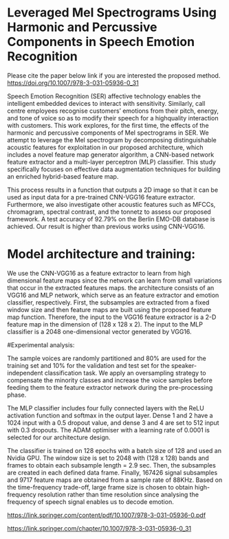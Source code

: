 # Leveraged Mel Spectrograms Using Harmonic and Percussive Components in Speech Emotion Recognition
Please cite the paper below link if you are interested the proposed method.
https://doi.org/10.1007/978-3-031-05936-0_31

Speech Emotion Recognition (SER) affective technology enables the intelligent embedded devices to interact with sensitivity. Similarly, call centre employees recognise customers’ emotions from their pitch, energy, and tone of voice so as to modify their speech for a highquality interaction with customers. This work explores, for the first time, the effects of the harmonic and percussive components of Mel spectrograms in SER. We attempt to leverage the Mel spectrogram by decomposing distinguishable acoustic features for exploitation in our proposed architecture, which includes a novel feature map generator algorithm,
a CNN-based network feature extractor and a multi-layer perceptron (MLP) classifier. This study specifically focuses on effective data augmentation techniques for building an enriched hybrid-based feature map.

This process results in a function that outputs a 2D image so that it can be used as input data for a pre-trained CNN-VGG16 feature extractor.
Furthermore, we also investigate other acoustic features such as MFCCs, chromagram, spectral contrast, and the tonnetz to assess our proposed
framework. A test accuracy of 92.79% on the Berlin EMO-DB database is achieved. Our result is higher than previous works using CNN-VGG16.


# Model architecture and training:

We use the CNN-VGG16 as a feature extractor to learn from high dimensional feature maps since the network can learn from small variations that occur in the extracted features maps. the architecture consists of an VGG16 and MLP network, which serve as an feature extractor and emotion classifier, respectively. First, the subsamples are extracted from a fixed window size and then feature maps are built using the proposed feature map function. Therefore, the input to the VGG16 feature extractor is a 2-D feature map in the dimension of (128 x 128 x 2). The input to the MLP classifier is a 2048 one-dimensional vector generated by VGG16.



#Experimental analysis:

The sample voices are randomly partitioned and 80% are used for the training set and 10% for the validation and test set for the speaker-independent classification task. We apply an oversampling strategy to compensate the minority classes and increase the voice samples before feeding them to the feature extractor network during the pre-processing phase.

The MLP classifier includes four fully connected layers with the ReLU activation function and softmax in the output layer. Dense 1 and 2 have a 1024 input with a 0.5 dropout value, and dense 3 and 4 are set to 512 input with 0.3 dropouts. The ADAM optimiser with a learning rate of 0.0001 is selected for our architecture design.

 The classifier is trained on 128 epochs with a batch size of 128 and used an Nvidia GPU. The window size is set to 2048 with (128 x 128) bands and frames
to obtain each subsample length = 2.9 sec. Then, the subsamples are created in each defined data frame. Finally, 167426 signal subsamples and 9717 feature
maps are obtained from a sample rate of 88KHz. Based on the time-frequency trade-off, large frame size is chosen to obtain high-frequency resolution rather
than time resolution since analysing the frequency of speech signal enables us to decode emotion.




https://link.springer.com/content/pdf/10.1007/978-3-031-05936-0.pdf

https://link.springer.com/chapter/10.1007/978-3-031-05936-0_31
